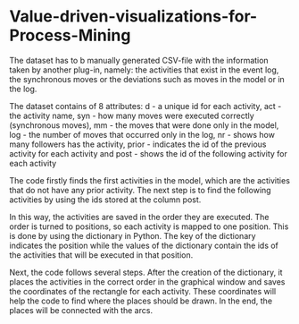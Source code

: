 # Value-driven-visualizations-for-Process-Mining

The dataset has to b  manually generated CSV-file with the information taken by another plug-in, namely: the activities that exist in the event log, the synchronous moves or the deviations such as moves in the model or in the log.

The dataset contains of 8 attributes:
d - a unique id for each activity,
act - the activity name,
syn - how many moves were executed correctly (synchronous moves),
mm - the moves that were done only in the model,
log - the number of moves that occurred only in the log,
nr - shows how many followers has the activity,
prior - indicates the id of the previous activity for each activity and
post - shows the id of the following activity for each activity

The code firstly finds the first activities in the model, which are the activities that do not have any prior activity. The next step is to find the following activities by using the ids stored at the column post.

In this way, the activities are saved in the order they are executed. The order is turned to positions, so each activity is mapped to one position. This is done by using the dictionary in Python. The key of the dictionary indicates the position while the values of the dictionary contain the ids of the activities that will be executed in that position.

Next, the code follows several steps. After the creation of the dictionary, it places the activities in the correct order in the graphical window and saves the coordinates of the rectangle for each activity. These coordinates will help the code to find where the places should be drawn. In the end, the places will be connected with the arcs.
